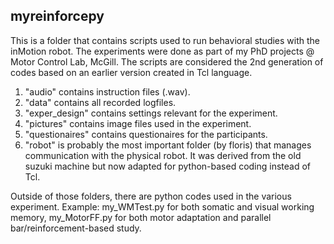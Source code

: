 ## myreinforcepy
This is a folder that contains scripts used to run behavioral studies with the inMotion robot. The experiments were done as part of my PhD projects @ Motor Control Lab, McGill. The scripts are considered the 2nd generation of codes based on an earlier version created in Tcl language.

1. "audio" contains instruction files (.wav).
2. "data" contains all recorded logfiles.
3. "exper_design" contains settings relevant for the experiment.
4. "pictures" contains image files used in the experiment.
5. "questionaires" contains questionaires for the participants.
6. "robot" is probably the most important folder (by floris) that manages communication with the physical robot. It was derived from the old suzuki machine but now adapted for python-based coding instead of Tcl.

Outside of those folders, there are python codes used in the various experiment. Example: my_WMTest.py for both somatic and visual working memory, my_MotorFF.py for both motor adaptation and parallel bar/reinforcement-based study.
